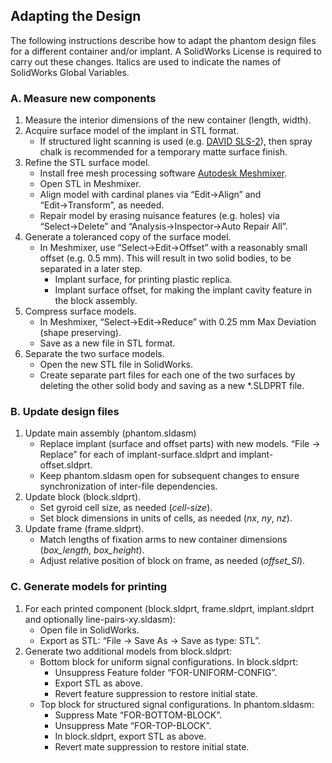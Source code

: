 ## Adapting the Design

The following instructions describe how to adapt the phantom design files for a different container and/or implant. A SolidWorks License is required to carry out these changes. Italics are used to indicate the names of SolidWorks Global Variables.

### A. Measure new components

1. Measure the interior dimensions of the new container (length, width).
2. Acquire surface model of the implant in STL format.
    * If structured light scanning is used (e.g. [DAVID SLS-2](https://productrealization.stanford.edu/processes/3d-scanning)), then spray chalk is recommended for a temporary matte surface finish.
3. Refine the STL surface model.
    * Install free mesh processing software [Autodesk Meshmixer](https://meshmixer.com/download.html).
    * Open STL in Meshmixer.
    * Align model with cardinal planes via “Edit→Align” and “Edit→Transform”, as needed.
    * Repair model by erasing nuisance features (e.g. holes) via “Select→Delete” and “Analysis→Inspector→Auto Repair All”.
5. Generate a toleranced copy of the surface model.
    * In Meshmixer, use “Select→Edit→Offset” with a reasonably small offset (e.g. 0.5 mm). This will result in two solid bodies, to be separated in a later step.
        * Implant surface, for printing plastic replica.
        * Implant surface offset, for making the implant cavity feature in the block assembly.
6. Compress surface models.
    * In Meshmixer, “Select→Edit→Reduce” with 0.25 mm Max Deviation (shape preserving).
    * Save as a new file in STL format.
7. Separate the two surface models.
    * Open the new STL file in SolidWorks.
    * Create separate part files for each one of the two surfaces by deleting the other solid body and saving as a new *.SLDPRT file.

### B. Update design files

1. Update main assembly (phantom.sldasm)
    * Replace implant (surface and offset parts) with new models. “File → Replace” for each of implant-surface.sldprt and implant-offset.sldprt.
    * Keep phantom.sldasm open for subsequent changes to ensure synchronization of inter-file dependencies.
2. Update block (block.sldprt).
    * Set gyroid cell size, as needed (*cell-size*).
    * Set block dimensions in units of cells, as needed (*nx*, *ny*, *nz*).
3. Update frame (frame.sldprt).
    * Match lengths of fixation arms to new container dimensions (*box_length*, *box_height*).
    * Adjust relative position of block on frame, as needed (*offset_SI*).

### C. Generate models for printing

1. For each printed component (block.sldprt, frame.sldprt, implant.sldprt and optionally line-pairs-xy.sldasm):
    * Open file in SolidWorks.
    * Export as STL: “File → Save As → Save as type: STL”.
2. Generate two additional models from block.sldprt:
    * Bottom block for uniform signal configurations. In block.sldprt:
        * Unsuppress Feature folder “FOR-UNIFORM-CONFIG”.
        * Export STL as above.
        * Revert feature suppression to restore initial state.
    * Top block for structured signal configurations. In phantom.sldasm:
        * Suppress Mate “FOR-BOTTOM-BLOCK”.
        * Unsuppress Mate “FOR-TOP-BLOCK”.
        * In block.sldprt, export STL as above.
        * Revert mate suppression to restore initial state.
